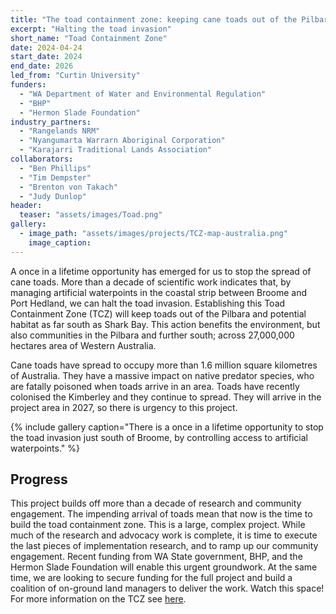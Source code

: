 ```yaml
---
title: "The toad containment zone: keeping cane toads out of the Pilbara."
excerpt: "Halting the toad invasion"
short_name: "Toad Containment Zone"
date: 2024-04-24
start_date: 2024
end_date: 2026
led_from: "Curtin University"
funders:
  - "WA Department of Water and Environmental Regulation"
  - "BHP"
  - "Hermon Slade Foundation"
industry_partners:
  - "Rangelands NRM"
  - "Nyangumarta Warrarn Aboriginal Corporation"
  - "Karajarri Traditional Lands Association"
collaborators:
  - "Ben Phillips"
  - "Tim Dempster"
  - "Brenton von Takach"
  - "Judy Dunlop"
header:
  teaser: "assets/images/Toad.png"
gallery:
  - image_path: "assets/images/projects/TCZ-map-australia.png"
    image_caption: 
---
```


A once in a lifetime opportunity has emerged for us to stop the spread of cane toads.  More than a decade of scientific work indicates that, by managing artificial waterpoints in the coastal strip between Broome and Port Hedland, we can halt the toad invasion.  Establishing this Toad Containment Zone (TCZ) will keep toads out of the Pilbara and potential habitat as far south as Shark Bay.  This action benefits the environment, but also communities in the Pilbara and further south; across 27,000,000 hectares area of Western Australia. 

Cane toads have spread to occupy more than 1.6 million square kilometres of Australia.  They have a massive impact on native predator species, who are fatally poisoned when toads arrive in an area.  Toads have recently colonised the Kimberley and they continue to spread.  They will arrive in the project area in 2027, so there is urgency to this project.


{% include gallery caption="There is a once in a lifetime opportunity to stop the toad invasion just south of Broome, by controlling access to artificial waterpoints." %}

## Progress

This project builds off more than a decade of research and community engagement.  The impending arrival of toads mean that now is the time to build the toad containment zone.  This is a large, complex project.  While much of the research and advocacy work is complete, it is time to execute the last pieces of implementation research, and to ramp up our community engagement.  Recent funding from WA State government, BHP, and the Hermon Slade Foundation will enable this urgent groundwork.  At the same time, we are looking to secure funding for the full project and build a coalition of on-ground land managers to deliver the work.  Watch this space!  For more information on the TCZ see [here](https://www.tcz.org.au).